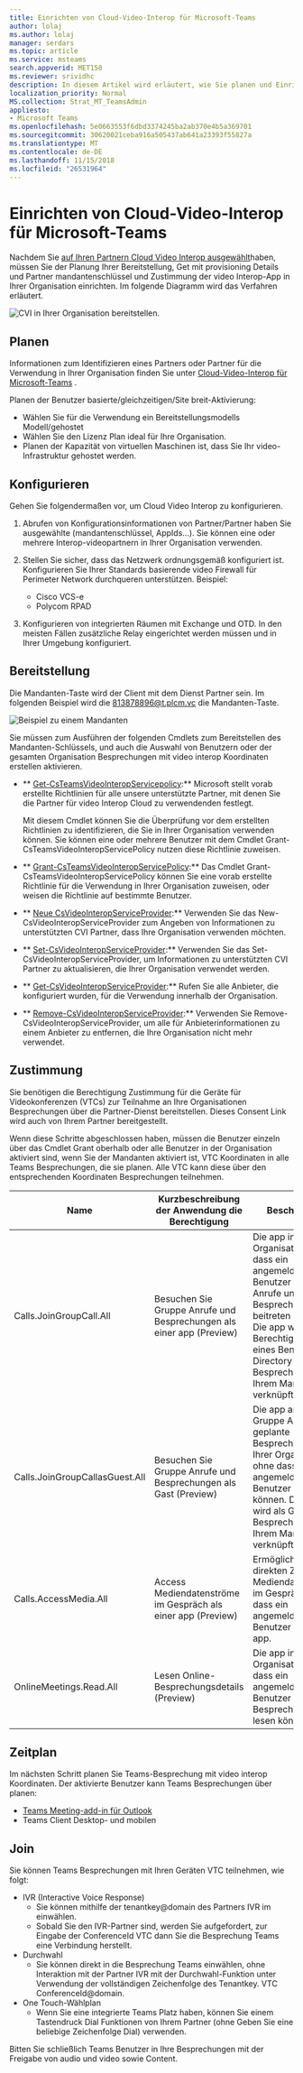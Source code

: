 ```yaml
---
title: Einrichten von Cloud-Video-Interop für Microsoft-Teams
author: lolaj
ms.author: lolaj
manager: serdars
ms.topic: article
ms.service: msteams
search.appverid: MET150
ms.reviewer: srividhc
description: In diesem Artikel wird erläutert, wie Sie planen und Einrichten von Cloud-Video-Interop für Benutzer in Ihrer Organisation können.
localization_priority: Normal
MS.collection: Strat_MT_TeamsAdmin
appliesto:
- Microsoft Teams
ms.openlocfilehash: 5e0663553f6dbd3374245ba2ab370e4b5a369701
ms.sourcegitcommit: 30620021ceba916a505437ab641a23393f55827a
ms.translationtype: MT
ms.contentlocale: de-DE
ms.lasthandoff: 11/15/2018
ms.locfileid: "26531964"
---
```

# <a name="set-up-cloud-video-interop-for-microsoft-teams"></a>Einrichten von Cloud-Video-Interop für Microsoft-Teams

Nachdem Sie [auf Ihren Partnern Cloud Video Interop ausgewählt](cloud-video-interop.md)haben, müssen Sie der Planung Ihrer Bereitstellung, Get mit provisioning Details und Partner mandantenschlüssel und Zustimmung der video Interop-App in Ihrer Organisation einrichten. Im folgende Diagramm wird das Verfahren erläutert. 

![CVI in Ihrer Organisation bereitstellen.](media/deploying-cvi.png)

## <a name="plan"></a>Planen

Informationen zum Identifizieren eines Partners oder Partner für die Verwendung in Ihrer Organisation finden Sie unter [Cloud-Video-Interop für Microsoft-Teams](cloud-video-interop.md) . 

Planen der Benutzer basierte/gleichzeitigen/Site breit-Aktivierung: 

- Wählen Sie für die Verwendung ein Bereitstellungsmodells Modell/gehostet
- Wählen Sie den Lizenz Plan ideal für Ihre Organisation. 
- Planen der Kapazität von virtuellen Maschinen ist, dass Sie Ihr video-Infrastruktur gehostet werden.

## <a name="configure"></a>Konfigurieren 

Gehen Sie folgendermaßen vor, um Cloud Video Interop zu konfigurieren. 

1. Abrufen von Konfigurationsinformationen von Partner/Partner haben Sie ausgewählte (mandantenschlüssel, AppIds...). Sie können eine oder mehrere Interop-videopartnern in Ihrer Organisation verwenden. 

2. Stellen Sie sicher, dass das Netzwerk ordnungsgemäß konfiguriert ist. Konfigurieren Sie Ihrer Standards basierende video Firewall für Perimeter Network durchqueren unterstützen. Beispiel: 
    - Cisco VCS-e                  
    - Polycom RPAD

3. Konfigurieren von integrierten Räumen mit Exchange und OTD. In den meisten Fällen zusätzliche Relay eingerichtet werden müssen und in Ihrer Umgebung konfiguriert.


## <a name="provision"></a>Bereitstellung
 
Die Mandanten-Taste wird der Client mit dem Dienst Partner sein. Im folgenden Beispiel wird die 813878896@t.plcm.vc die Mandanten-Taste. 

![Beispiel zu einem Mandanten](media/tenant-key-example.png) 

Sie müssen zum Ausführen der folgenden Cmdlets zum Bereitstellen des Mandanten-Schlüssels, und auch die Auswahl von Benutzern oder der gesamten Organisation Besprechungen mit video interop Koordinaten erstellen aktivieren.

 
- ** [Get-CsTeamsVideoInteropServicepolicy](https://docs.microsoft.com/powershell/module/skype/get-csteamsvideointeropservicepolicy):** Microsoft stellt vorab erstellte Richtlinien für alle unsere unterstützte Partner, mit denen Sie die Partner für video Interop Cloud zu verwendenden festlegt.

    Mit diesem Cmdlet können Sie die Überprüfung vor dem erstellten Richtlinien zu identifizieren, die Sie in Ihrer Organisation verwenden können. Sie können eine oder mehrere Benutzer mit dem Cmdlet Grant-CsTeamsVideoInteropServicePolicy nutzen diese Richtlinie zuweisen.
 
- ** [Grant-CsTeamsVideoInteropServicePolicy](https://docs.microsoft.com/powershell/module/skype/grant-csteamsvideointeropservicepolicy):** Das Cmdlet Grant-CsTeamsVideoInteropServicePolicy können Sie eine vorab erstellte Richtlinie für die Verwendung in Ihrer Organisation zuweisen, oder weisen die Richtlinie auf bestimmte Benutzer.
 
- ** [Neue CsVideoInteropServiceProvider](https://docs.microsoft.com/powershell/module/skype/new-csvideointeropserviceprovider):** Verwenden Sie das New-CsVideoInteropServiceProvider zum Angeben von Informationen zu unterstützten CVI Partner, dass Ihre Organisation verwenden möchten.
 
- ** [Set-CsVideoInteropServiceProvider](https://docs.microsoft.com/powershell/module/skype/set-csvideointeropserviceprovider):** Verwenden Sie das Set-CsVideoInteropServiceProvider, um Informationen zu unterstützten CVI Partner zu aktualisieren, die Ihrer Organisation verwendet werden.
 
- ** [Get-CsVideoInteropServiceProvider](https://docs.microsoft.com/powershell/module/skype/get-csvideointeropserviceprovider):** Rufen Sie alle Anbieter, die konfiguriert wurden, für die Verwendung innerhalb der Organisation.
 
- ** [Remove-CsVideoInteropServiceProvider](https://docs.microsoft.com/powershell/module/skype/remove-csvideointeropserviceprovider):** Verwenden Sie Remove-CsVideoInteropServiceProvider, um alle für Anbieterinformationen zu einem Anbieter zu entfernen, die Ihre Organisation nicht mehr verwendet.  
 
## <a name="consent"></a>Zustimmung

Sie benötigen die Berechtigung Zustimmung für die Geräte für Videokonferenzen (VTCs) zur Teilnahme an Ihre Organisationen Besprechungen über die Partner-Dienst bereitstellen. Dieses Consent Link wird auch von Ihrem Partner bereitgestellt.  
 
Wenn diese Schritte abgeschlossen haben, müssen die Benutzer einzeln über das Cmdlet Grant oberhalb oder alle Benutzer in der Organisation aktiviert sind, wenn Sie der Mandanten aktiviert ist, VTC Koordinaten in alle Teams Besprechungen, die sie planen. Alle VTC kann diese über den entsprechenden Koordinaten Besprechungen teilnehmen.


|Name|Kurzbeschreibung der Anwendung die Berechtigung| Beschreibung|
|--|--|---|
|Calls.JoinGroupCall.All|Besuchen Sie Gruppe Anrufe und Besprechungen als einer app (Preview)|Die app in Ihrer Organisation, ohne dass ein angemeldeten Benutzer Gruppe Anrufe und geplante Besprechungen beitreten können.  Die app wird mit den Berechtigungen eines Benutzers Directory bei Besprechungen in Ihrem Mandanten verknüpft werden.|
|Calls.JoinGroupCallasGuest.All|Besuchen Sie Gruppe Anrufe und Besprechungen als Gast (Preview)|Die app anonym Gruppe Anrufe und geplante Besprechungen in Ihrer Organisation, ohne dass ein angemeldeten Benutzer beitreten können.  Die app wird als Gast bei Besprechungen in Ihrem Mandanten verknüpft werden.|
|Calls.AccessMedia.All|Access Mediendatenströme im Gespräch als einer app (Preview)|Ermöglicht die direkten Zugriff auf Mediendatenströme im Gespräch, ohne dass ein angemeldeten Benutzer erhalten-app.|
|OnlineMeetings.Read.All|Lesen Online-Besprechungsdetails (Preview)|Die app in Ihrer Organisation, ohne dass ein angemeldeten Benutzer Online Besprechungsdetails lesen können.|

## <a name="schedule"></a>Zeitplan

Im nächsten Schritt planen Sie Teams-Besprechung mit video interop Koordinaten. Der aktivierte Benutzer kann Teams Besprechungen über planen:
- [Teams Meeting-add-in für Outlook](teams-add-in-for-outlook.md)
- Teams Client Desktop- und mobilen


## <a name="join"></a>Join

Sie können Teams Besprechungen mit Ihren Geräten VTC teilnehmen, wie folgt:
 
- IVR (Interactive Voice Response)
    - Sie können mithilfe der tenantkey@domain des Partners IVR im einwählen. 
    - Sobald Sie den IVR-Partner sind, werden Sie aufgefordert, zur Eingabe der ConferenceId VTC dann Sie die Besprechung Teams eine Verbindung herstellt.
- Durchwahl
    - Sie können direkt in die Besprechung Teams einwählen, ohne Interaktion mit der Partner IVR mit der Durchwahl-Funktion unter Verwendung der vollständigen Zeichenfolge des Tenantkey. VTC ConferenceId@domain.
- One Touch-Wählplan
    - Wenn Sie eine integrierte Teams Platz haben, können Sie einem Tastendruck Dial Funktionen von Ihrem Partner (ohne Geben Sie eine beliebige Zeichenfolge Dial) verwenden.

Bitten Sie schließlich Teams Benutzer in Ihre Besprechungen mit der Freigabe von audio und video sowie Content. 